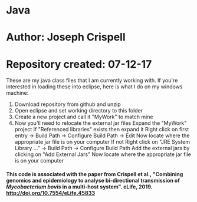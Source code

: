 # Java

# Author: Joseph Crispell
# Repository created: 07-12-17

These are my java class files that I am currently working with.
If you're interested in loading these into eclipse, here is what I do on my windows machine:
1. Download repository from github and unzip
2. Open eclipse and set working directory to this folder
3. Create a new project and call it "MyWork" to match mine
4. Now you'll need to relocate the external jar files
	Expand the "MyWork" project
	If "Referenced libraries" exists then expand it
		Right click on first entry -> Build Path -> Configure Build Path -> Edit
			Now locate where the appropriate jar file is on your computer
	If not
		Right click on "JRE System Library ..." -> Build Path -> Configure Build Path
			Add the external jars by clicking on "Add External Jars"
				Now locate where the appropriate jar file is on your computer
		
#### This code is associated with the paper from Crispell et al., "Combining genomics and epidemiology to analyse bi-directional transmission of _Mycobacterium bovis_ in a multi-host system". eLife, 2019. http://doi.org/10.7554/eLife.45833
